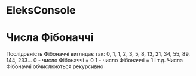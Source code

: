 # EleksConsole
# Числа Фібоначчі
Послідовність Фібоначчі виглядає так: 0, 1, 1, 2, 3, 5, 8, 13, 21, 34, 55, 89, 144, 233...
0 - число Фібоначчі = 0
1 - число Фібоначчі = 1 і т.д.
Числа Фібоначчі обчислюються рекурсивно
